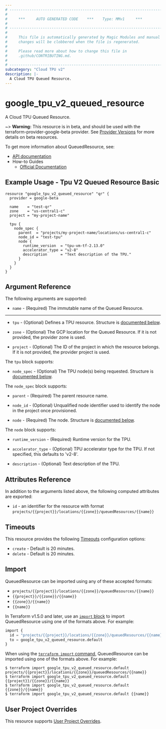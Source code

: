 ```yaml
---
# ----------------------------------------------------------------------------
#
#     ***     AUTO GENERATED CODE    ***    Type: MMv1     ***
#
# ----------------------------------------------------------------------------
#
#     This file is automatically generated by Magic Modules and manual
#     changes will be clobbered when the file is regenerated.
#
#     Please read more about how to change this file in
#     .github/CONTRIBUTING.md.
#
# ----------------------------------------------------------------------------
subcategory: "Cloud TPU v2"
description: |-
  A Cloud TPU Queued Resource.
---
```


# google_tpu_v2_queued_resource

A Cloud TPU Queued Resource.

~> **Warning:** This resource is in beta, and should be used with the terraform-provider-google-beta provider.
See [Provider Versions](https://terraform.io/docs/providers/google/guides/provider_versions.html) for more details on beta resources.

To get more information about QueuedResource, see:

* [API documentation](https://cloud.google.com/tpu/docs/reference/rest/v2/projects.locations.queuedResources)
* How-to Guides
    * [Official Documentation](https://cloud.google.com/tpu/docs/)

## Example Usage - Tpu V2 Queued Resource Basic


```hcl
resource "google_tpu_v2_queued_resource" "qr" {
  provider = google-beta

  name    = "test-qr"
  zone    = "us-central1-c"
  project = "my-project-name"

  tpu {
    node_spec {
      parent  = "projects/my-project-name/locations/us-central1-c"
      node_id = "test-tpu"
      node {
        runtime_version  = "tpu-vm-tf-2.13.0"
        accelerator_type = "v2-8"
        description      = "Text description of the TPU."
      }
    }
  }
}
```

## Argument Reference

The following arguments are supported:


* `name` -
  (Required)
  The immutable name of the Queued Resource.


- - -


* `tpu` -
  (Optional)
  Defines a TPU resource.
  Structure is [documented below](#nested_tpu).

* `zone` -
  (Optional)
  The GCP location for the Queued Resource. If it is not provided, the provider zone is used.

* `project` - (Optional) The ID of the project in which the resource belongs.
    If it is not provided, the provider project is used.


<a name="nested_tpu"></a>The `tpu` block supports:

* `node_spec` -
  (Optional)
  The TPU node(s) being requested.
  Structure is [documented below](#nested_tpu_node_spec).


<a name="nested_tpu_node_spec"></a>The `node_spec` block supports:

* `parent` -
  (Required)
  The parent resource name.

* `node_id` -
  (Optional)
  Unqualified node identifier used to identify the node in the project once provisioned.

* `node` -
  (Required)
  The node.
  Structure is [documented below](#nested_tpu_node_spec_node_spec_node).


<a name="nested_tpu_node_spec_node_spec_node"></a>The `node` block supports:

* `runtime_version` -
  (Required)
  Runtime version for the TPU.

* `accelerator_type` -
  (Optional)
  TPU accelerator type for the TPU. If not specified, this defaults to 'v2-8'.

* `description` -
  (Optional)
  Text description of the TPU.

## Attributes Reference

In addition to the arguments listed above, the following computed attributes are exported:

* `id` - an identifier for the resource with format `projects/{{project}}/locations/{{zone}}/queuedResources/{{name}}`


## Timeouts

This resource provides the following
[Timeouts](https://developer.hashicorp.com/terraform/plugin/sdkv2/resources/retries-and-customizable-timeouts) configuration options:

- `create` - Default is 20 minutes.
- `delete` - Default is 20 minutes.

## Import


QueuedResource can be imported using any of these accepted formats:

* `projects/{{project}}/locations/{{zone}}/queuedResources/{{name}}`
* `{{project}}/{{zone}}/{{name}}`
* `{{zone}}/{{name}}`
* `{{name}}`


In Terraform v1.5.0 and later, use an [`import` block](https://developer.hashicorp.com/terraform/language/import) to import QueuedResource using one of the formats above. For example:

```tf
import {
  id = "projects/{{project}}/locations/{{zone}}/queuedResources/{{name}}"
  to = google_tpu_v2_queued_resource.default
}
```

When using the [`terraform import` command](https://developer.hashicorp.com/terraform/cli/commands/import), QueuedResource can be imported using one of the formats above. For example:

```
$ terraform import google_tpu_v2_queued_resource.default projects/{{project}}/locations/{{zone}}/queuedResources/{{name}}
$ terraform import google_tpu_v2_queued_resource.default {{project}}/{{zone}}/{{name}}
$ terraform import google_tpu_v2_queued_resource.default {{zone}}/{{name}}
$ terraform import google_tpu_v2_queued_resource.default {{name}}
```

## User Project Overrides

This resource supports [User Project Overrides](https://registry.terraform.io/providers/hashicorp/google/latest/docs/guides/provider_reference#user_project_override).
